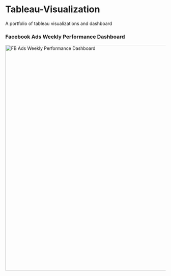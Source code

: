# Tableau-Visualization
A portfolio of tableau visualizations and dashboard

### Facebook Ads Weekly Performance Dashboard
<img width="709" alt="FB Ads Weekly Performance Dashboard" src="https://user-images.githubusercontent.com/102925575/161469328-e474ea3e-65f1-41b7-8b03-7e1008f59d96.PNG">
